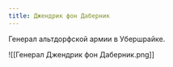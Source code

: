 ```yaml
---
title: Джендрик фон Даберник
---
```

Генерал альтдорфской армии в Убершрайке.

![[Генерал Джендрик фон Даберник.png]]